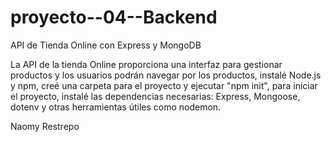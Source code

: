 # proyecto--04--Backend
API de Tienda Online con Express y MongoDB    
                                                      
La API de la tienda Online proporciona una interfaz para gestionar productos y los usuarios podrán navegar por los productos, instalé Node.js y npm, creé una carpeta para el proyecto y ejecutar "npm init", para iniciar el proyecto, instalé las dependencias necesarias: Express, Mongoose, dotenv y otras herramientas útiles como nodemon.

Naomy Restrepo
